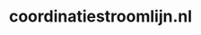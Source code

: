 ---
layout: post
title:  "coordinatiestroomlijn.nl"
internal_url:  "/dutchgov/coordinatiestroomlijn.nl.html"
categories: dutchgov
---